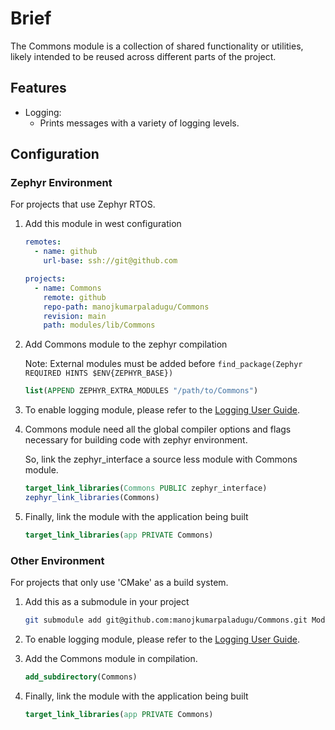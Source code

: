 # Brief

The Commons module is a collection of shared functionality or utilities,
likely intended to be reused across different parts of the project.

## Features

* Logging:
  * Prints messages with a variety of logging levels.

## Configuration

### Zephyr Environment

  For projects that use Zephyr RTOS.

  1. Add this module in west configuration

      ```yml
      remotes:
        - name: github
          url-base: ssh://git@github.com

      projects:
        - name: Commons
          remote: github
          repo-path: manojkumarpaladugu/Commons
          revision: main
          path: modules/lib/Commons
      ```

  1. Add Commons module to the zephyr compilation

     Note: External modules must be added before
     `find_package(Zephyr REQUIRED HINTS $ENV{ZEPHYR_BASE})`

      ```cmake
      list(APPEND ZEPHYR_EXTRA_MODULES "/path/to/Commons")
      ```

  1. To enable logging module, please refer to the [Logging User Guide](Logging/README.md).

  1. Commons module need all the global compiler options and flags necessary
     for building code with zephyr environment.

     So, link the zephyr_interface a source less module with Commons module.

      ```cmake
      target_link_libraries(Commons PUBLIC zephyr_interface)
      zephyr_link_libraries(Commons)
      ```

  1. Finally, link the module with the application being built

      ```cmake
      target_link_libraries(app PRIVATE Commons)
      ```

### Other Environment

  For projects that only use 'CMake' as a build system.

  1. Add this as a submodule in your project

      ```bash
      git submodule add git@github.com:manojkumarpaladugu/Commons.git Modules/Commons
      ```

  1. To enable logging module, please refer to the [Logging User Guide](Logging/README.md).

  1. Add the Commons module in compilation.

      ```cmake
      add_subdirectory(Commons)
      ```

  1. Finally, link the module with the application being built

      ```cmake
      target_link_libraries(app PRIVATE Commons)
      ```
